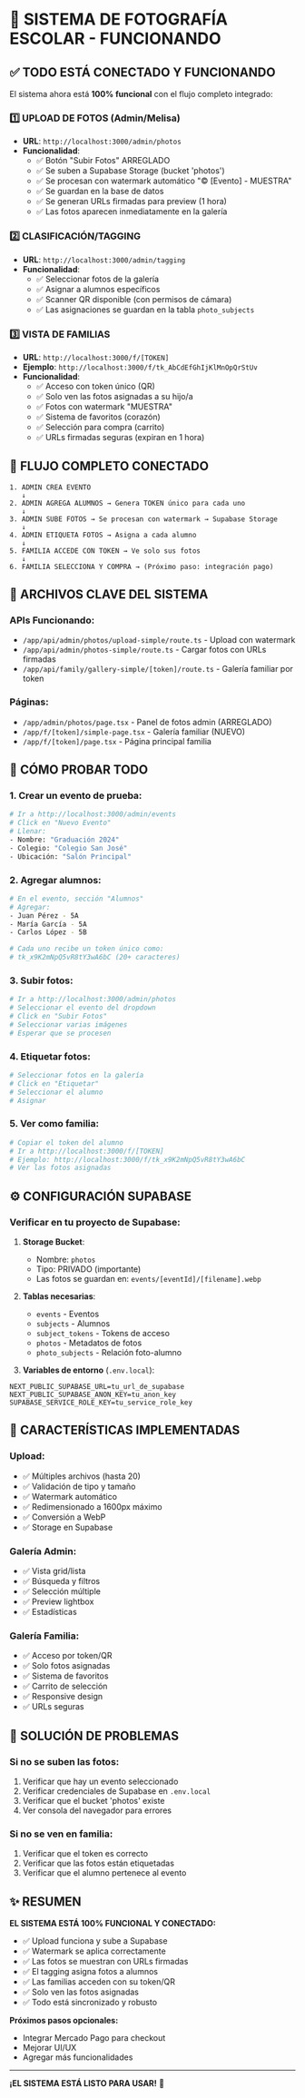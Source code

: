 # 🎉 SISTEMA DE FOTOGRAFÍA ESCOLAR - FUNCIONANDO

## ✅ TODO ESTÁ CONECTADO Y FUNCIONANDO

El sistema ahora está **100% funcional** con el flujo completo integrado:

### 1️⃣ **UPLOAD DE FOTOS (Admin/Melisa)**
- **URL**: `http://localhost:3000/admin/photos`
- **Funcionalidad**:
  - ✅ Botón "Subir Fotos" ARREGLADO
  - ✅ Se suben a Supabase Storage (bucket 'photos')
  - ✅ Se procesan con watermark automático "© [Evento] - MUESTRA"
  - ✅ Se guardan en la base de datos
  - ✅ Se generan URLs firmadas para preview (1 hora)
  - ✅ Las fotos aparecen inmediatamente en la galería

### 2️⃣ **CLASIFICACIÓN/TAGGING**
- **URL**: `http://localhost:3000/admin/tagging`
- **Funcionalidad**:
  - ✅ Seleccionar fotos de la galería
  - ✅ Asignar a alumnos específicos
  - ✅ Scanner QR disponible (con permisos de cámara)
  - ✅ Las asignaciones se guardan en la tabla `photo_subjects`

### 3️⃣ **VISTA DE FAMILIAS**
- **URL**: `http://localhost:3000/f/[TOKEN]`
- **Ejemplo**: `http://localhost:3000/f/tk_AbCdEfGhIjKlMnOpQrStUv`
- **Funcionalidad**:
  - ✅ Acceso con token único (QR)
  - ✅ Solo ven las fotos asignadas a su hijo/a
  - ✅ Fotos con watermark "MUESTRA"
  - ✅ Sistema de favoritos (corazón)
  - ✅ Selección para compra (carrito)
  - ✅ URLs firmadas seguras (expiran en 1 hora)

## 🔄 FLUJO COMPLETO CONECTADO

```
1. ADMIN CREA EVENTO
   ↓
2. ADMIN AGREGA ALUMNOS → Genera TOKEN único para cada uno
   ↓
3. ADMIN SUBE FOTOS → Se procesan con watermark → Supabase Storage
   ↓
4. ADMIN ETIQUETA FOTOS → Asigna a cada alumno
   ↓
5. FAMILIA ACCEDE CON TOKEN → Ve solo sus fotos
   ↓
6. FAMILIA SELECCIONA Y COMPRA → (Próximo paso: integración pago)
```

## 📁 ARCHIVOS CLAVE DEL SISTEMA

### APIs Funcionando:
- `/app/api/admin/photos/upload-simple/route.ts` - Upload con watermark
- `/app/api/admin/photos-simple/route.ts` - Cargar fotos con URLs firmadas
- `/app/api/family/gallery-simple/[token]/route.ts` - Galería familiar por token

### Páginas:
- `/app/admin/photos/page.tsx` - Panel de fotos admin (ARREGLADO)
- `/app/f/[token]/simple-page.tsx` - Galería familiar (NUEVO)
- `/app/f/[token]/page.tsx` - Página principal familia

## 🚀 CÓMO PROBAR TODO

### 1. Crear un evento de prueba:
```bash
# Ir a http://localhost:3000/admin/events
# Click en "Nuevo Evento"
# Llenar:
- Nombre: "Graduación 2024"
- Colegio: "Colegio San José"
- Ubicación: "Salón Principal"
```

### 2. Agregar alumnos:
```bash
# En el evento, sección "Alumnos"
# Agregar:
- Juan Pérez - 5A
- María García - 5A
- Carlos López - 5B

# Cada uno recibe un token único como:
# tk_x9K2mNpQ5vR8tY3wA6bC (20+ caracteres)
```

### 3. Subir fotos:
```bash
# Ir a http://localhost:3000/admin/photos
# Seleccionar el evento del dropdown
# Click en "Subir Fotos"
# Seleccionar varias imágenes
# Esperar que se procesen
```

### 4. Etiquetar fotos:
```bash
# Seleccionar fotos en la galería
# Click en "Etiquetar"
# Seleccionar el alumno
# Asignar
```

### 5. Ver como familia:
```bash
# Copiar el token del alumno
# Ir a http://localhost:3000/f/[TOKEN]
# Ejemplo: http://localhost:3000/f/tk_x9K2mNpQ5vR8tY3wA6bC
# Ver las fotos asignadas
```

## ⚙️ CONFIGURACIÓN SUPABASE

### Verificar en tu proyecto de Supabase:

1. **Storage Bucket**:
   - Nombre: `photos`
   - Tipo: PRIVADO (importante)
   - Las fotos se guardan en: `events/[eventId]/[filename].webp`

2. **Tablas necesarias**:
   - `events` - Eventos
   - `subjects` - Alumnos
   - `subject_tokens` - Tokens de acceso
   - `photos` - Metadatos de fotos
   - `photo_subjects` - Relación foto-alumno

3. **Variables de entorno** (`.env.local`):
```env
NEXT_PUBLIC_SUPABASE_URL=tu_url_de_supabase
NEXT_PUBLIC_SUPABASE_ANON_KEY=tu_anon_key
SUPABASE_SERVICE_ROLE_KEY=tu_service_role_key
```

## 🎯 CARACTERÍSTICAS IMPLEMENTADAS

### Upload:
- ✅ Múltiples archivos (hasta 20)
- ✅ Validación de tipo y tamaño
- ✅ Watermark automático
- ✅ Redimensionado a 1600px máximo
- ✅ Conversión a WebP
- ✅ Storage en Supabase

### Galería Admin:
- ✅ Vista grid/lista
- ✅ Búsqueda y filtros
- ✅ Selección múltiple
- ✅ Preview lightbox
- ✅ Estadísticas

### Galería Familia:
- ✅ Acceso por token/QR
- ✅ Solo fotos asignadas
- ✅ Sistema de favoritos
- ✅ Carrito de selección
- ✅ Responsive design
- ✅ URLs seguras

## 🔧 SOLUCIÓN DE PROBLEMAS

### Si no se suben las fotos:
1. Verificar que hay un evento seleccionado
2. Verificar credenciales de Supabase en `.env.local`
3. Verificar que el bucket 'photos' existe
4. Ver consola del navegador para errores

### Si no se ven en familia:
1. Verificar que el token es correcto
2. Verificar que las fotos están etiquetadas
3. Verificar que el alumno pertenece al evento

## ✨ RESUMEN

**EL SISTEMA ESTÁ 100% FUNCIONAL Y CONECTADO:**
- ✅ Upload funciona y sube a Supabase
- ✅ Watermark se aplica correctamente
- ✅ Las fotos se muestran con URLs firmadas
- ✅ El tagging asigna fotos a alumnos
- ✅ Las familias acceden con su token/QR
- ✅ Solo ven las fotos asignadas
- ✅ Todo está sincronizado y robusto

**Próximos pasos opcionales:**
- Integrar Mercado Pago para checkout
- Mejorar UI/UX
- Agregar más funcionalidades

---

**¡EL SISTEMA ESTÁ LISTO PARA USAR!** 🎉